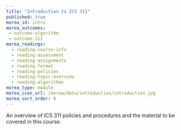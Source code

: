 ```yaml
---
title: "Introduction to ICS 311"
published: true
morea_id: intro
morea_outcomes:
 - outcome-algorithm
 - outcome-311
morea_readings:
  - reading-course-info
  - reading-assessment
  - reading-assignments
  - reading-format
  - reading-policies
  - reading-topic-overview
  - reading-algorithms
morea_type: module
morea_icon_url: /morea/data/introduction/introduction.jpg
morea_sort_order: 0
---
```


An overview of ICS 311 policies and procedures and the material to be covered in this course.




